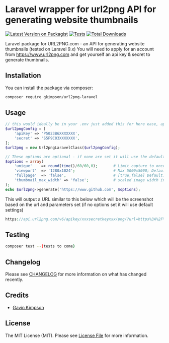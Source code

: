 # Laravel wrapper for url2png API for generating website thumbnails

[![Latest Version on Packagist](https://img.shields.io/packagist/v/gkimpson/url2png-laravel.svg?style=flat-square)](https://packagist.org/packages/gkimpson/url2png-laravel)
[![Tests](https://img.shields.io/github/actions/workflow/status/gkimpson/url2png-laravel/run-tests.yml?branch=main&label=tests&style=flat-square)](https://github.com/gkimpson/url2png-laravel/actions/workflows/run-tests.yml)
[![Total Downloads](https://img.shields.io/packagist/dt/gkimpson/url2png-laravel.svg?style=flat-square)](https://packagist.org/packages/gkimpson/url2png-laravel)

Laravel package for URL2PNG.com - an API for generating website thumbnails (tested on Laravel 9.x)
You will need to apply for an account from https://www.url2png.com and get yourself an api key & secret to generate thumbnails.

## Installation

You can install the package via composer:

```bash
composer require gkimpson/url2png-laravel
```

## Usage

```php
// this would ideally be in your .env just added this for here ease, apply for these keys from URL2PNG.com
$url2pngConfig = [
    'apiKey' => 'P5023B6XXXXXXX',
    'secret' => 'S5F9C03XXXXXXX',
];
$url2png = new Url2pngLaravelClass($url2pngConfig);

// These options are optional - if none are set it will use the default values
$options = array(
    'unique'    => round(time()/60/60,0);       # Limit capture to once per hour
    'viewport' 	=> '1280x1024';                 # Max 5000x5000; Default 1280x1024      
    'fullpage'	=> 'false',                     # [true,false] Default: false
    'thumbnail_max_width' => 'false';           # scaled image width in pixels; Default no-scaling.
);
echo $url2png->generate('https://www.github.com', $options);
```

This will output a URL similar to this below which will be the screenshot based on the url and parameters set (if no options set it will use default settings) 
```php
https://api.url2png.com/v6/apikey/xxxsecretkeyxxx/png/?url=https%3A%2F%2Fwww.bbc.co.uk%2Fnews%2Fuk-politics-64434202
```

## Testing

```bash
composer test --(tests to come)
```

## Changelog

Please see [CHANGELOG](CHANGELOG.md) for more information on what has changed recently.

## Credits

- [Gavin Kimpson](https://github.com/gkimpson)

## License
The MIT License (MIT). Please see [License File](LICENSE.md) for more information.
